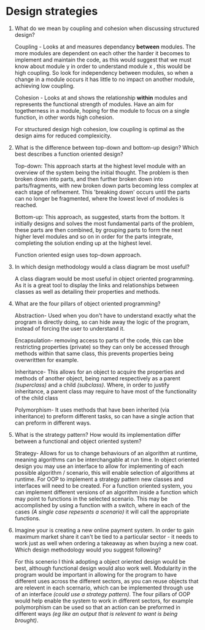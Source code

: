 <h1> Design strategies </h1>

<ol><li>What do we mean by coupling and cohesion when discussing structured design?</li>
<p>Coupling - Looks at and measures dependancy <strong>between</strong> modules. The more modules are dependent on each other the harder it becomes to implement and maintain the code, as this would suggest that we must know about module y in order to understand module x , this would be high coupling. So look for independency between modules, so when a change in a module occurs it has little to no impact on another module, achieving low coupling.
<p>Cohesion - Looks at and shows the relationship <strong>within</strong> modules and represents the functional strength of modules. Have an aim for togetherness in a module, hoping for the module to focus on a single function, in other words high cohesion. 
<p>For structured design high cohesion, low coupling is optimal as the design aims for reduced complexicity.

<li>What is the difference between top-down and bottom-up design? Which best describes a function oriented design?</li>
<p> Top-down: This approach starts at the highest level module with an overview of the system being the initial thought. The problem is then broken down into parts, and then further broken down into parts/fragments, with new broken down parts becoming less complex at each stage of refinement. This 'breaking down' occurs until the parts can no longer be fragmented, where the lowest level of modules is reached.
<p> Bottom-up: This approach, as suggested, starts from the bottom. It initially designs and solves the most fundamental parts of the problem, these parts are then combined, by grouping parts to form the next higher level modules and so on in order for the parts integrate, completing the solution ending up at the highest level. 
<p> Function oriented esign uses top-down approach.

<li>In which design methodology would a class diagram be most useful?</li>
<p> A class diagram would be most useful in object oriented programming. As it is a great tool to display the links and relationships between classes as well as detailing their properties and methods.

<li>What are the four pillars of object oriented programming? </li>
<p>Abstraction- Used when you don't have to understand exactly what the program is directly doing, so can hide away the logic of the program, instead of forcing the user to understand it.
<p>Encapsulation- removing access to parts of the code, this can bbe restricting properties (private) so they can only be accessed through methods within that same class, this prevents properties being overwrittten for example.
<p>Inheritance- This allows for an object to acquire the properties and methods of another object, being named respectively as a parent <em>(superclass)</em> and a child <em>(subclass)</em>. Where, in order to justify inheritance, a parent class may require to have most of the functionality of the child class
<p>Polymorphism- It uses methods that have been inherited (via inheritance) to preform different tasks, so can have a single action that can preform in different ways.

<li>What is the strategy pattern? How would its implementation differ between a functional and object oriented system?</li>
<p> Strategy- Allows for us to change behaviours of an algorithm at runtime, meaning algorithms can be interchangable at run time. In object oriented design you may use an interface to allow for implementing of each possible algorithm / scenario, this will enable selection of algorithms at runtime. For OOP to implement a strategy pattern new classes and interfaces will need to be created. For a function oriented system, you can implement different versions of an algorithm inside a function which may point to functions in the selected scenario. This may be accomplished by using a function with a switch, where in each of the cases <em>(A single case repesents a scenario)</em> it will call the appropriate functions.

<li>Imagine your is creating a new online payment system. In order to gain maximum market share it can't be tied to a particular sector - it needs to work just as well when ordering a takeaway as when buying a new coat. Which design methodology would you suggest following?</li>
<p>For this scenerio I think adopting a object oriented design would be best, although functional design would also work well. Modularity in the program would be important in allowing for the program to have different uses across the different sectors, as you can reuse objects that are relevent in each scernario, which can be implemented through use of an interface <em>(could use a strategy pattern)</em>. The four pillars of OOP would help enable the system to work in different sectors, for example polymorphism can be used so that an action can be preformed in different ways <em>(eg like an output that is relevent to want is being brought)</em>. 